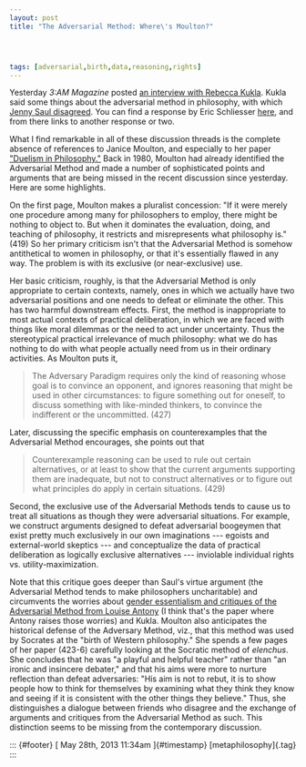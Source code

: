 ```yaml
---
layout: post
title: "The Adversarial Method: Where\'s Moulton?"




tags: [adversarial,birth,data,reasoning,rights]
---
```



Yesterday *3:AM Magazine* posted [an interview with Rebecca Kukla](http://www.3ammagazine.com/3am/the-relentless-naturalist/). Kukla said some things about the adversarial method in philosophy, with which [Jenny Saul disagreed](http://feministphilosophers.wordpress.com/2013/05/27/rebecca-kukla-in-3-am-magazine/). You can find a response by Eric Schliesser [here](http://www.newappsblog.com/2013/05/must-philosophy-be-adverserial-hint-of-course-not.html), and from there links to another response or two.

What I find remarkable in all of these discussion threads is the complete absence of references to Janice Moulton, and especially to her paper ["Duelism in Philosophy."](http://secure.pdcnet.org/teachphil/content/teachphil_1980_0003_0004_0419_0434) Back in 1980, Moulton had already identified the Adversarial Method and made a number of sophisticated points and arguments that are being missed in the recent discussion since yesterday. Here are some highlights.

On the first page, Moulton makes a pluralist concession: "If it were merely one procedure among many for philosophers to employ, there might be nothing to object to. But when it dominates the evaluation, doing, and teaching of philosophy, it restricts and misrepresents what philosophy is." (419) So her primary criticism isn't that the Adversarial Method is somehow antithetical to women in philosophy, or that it's essentially flawed in any way. The problem is with its exclusive (or near-exclusive) use.

Her basic criticism, roughly, is that the Adversarial Method is only appropriate to certain contexts, namely, ones in which we actually have two adversarial positions and one needs to defeat or eliminate the other. This has two harmful downstream effects. First, the method is inappropriate to most actual contexts of practical deliberation, in which we are faced with things like moral dilemmas or the need to act under uncertainty. Thus the stereotypical practical irrelevance of much philosophy: what we do has nothing to do with what people actually need from us in their ordinary activities. As Moulton puts it,

> <div>
>
> The Adversary Paradigm requires only the kind of reasoning whose goal is to convince an opponent, and ignores reasoning that might be used in other circumstances: to figure something out for oneself, to discuss something with like-minded thinkers, to convince the indifferent or the uncommitted. (427)
>
> </div>

Later, discussing the specific emphasis on counterexamples that the Adversarial Method encourages, she points out that

> <div>
>
> Counterexample reasoning can be used to rule out certain alternatives, or at least to show that the current arguments supporting them are inadequate, but not to construct alternatives or to figure out what principles do apply in certain situations. (429)
>
> </div>

Second, the exclusive use of the Adversarial Methods tends to cause us to treat all situations as though they were adversarial situations. For example, we construct arguments designed to defeat adversarial boogeymen that exist pretty much exclusively in our own imaginations --- egoists and external-world skeptics --- and conceptualize the data of practical deliberation as logically exclusive alternatives --- inviolable individual rights vs. utility-maximization.

Note that this critique goes deeper than Saul's virtue argument (the Adversarial Method tends to make philosophers uncharitable) and circumvents the worries about [gender essentialism and critiques of the Adversarial Method from Louise Antony](http://onlinelibrary.wiley.com/doi/10.1111/j.1467-9833.2012.01567.x/abstract) (I think that's the paper where Antony raises those worries) and Kukla. Moulton also anticipates the historical defense of the Adversary Method, viz., that this method was used by Socrates at the "birth of Western philosophy." She spends a few pages of her paper (423-6) carefully looking at the Socratic method of *elenchus*. She concludes that he was "a playful and helpful teacher" rather than "an ironic and insincere debater," and that his aims were more to nurture reflection than defeat adversaries: "His aim is not to rebut, it is to show people how to think for themselves by examining what they think they know and seeing if it is consistent with the other things they believe." Thus, she distinguishes a dialogue between friends who disagree and the exchange of arguments and critiques from the Adversarial Method as such. This distinction seems to be missing from the contemporary discussion.

::: {#footer}
[ May 28th, 2013 11:34am ]{#timestamp} [metaphilosophy]{.tag}
:::





